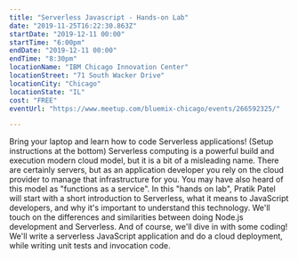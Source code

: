 ```yaml
---
title: "Serverless Javascript - Hands-on Lab"
date: "2019-11-25T16:22:30.863Z"
startDate: "2019-12-11 00:00"
startTime: "6:00pm"
endDate: "2019-12-11 00:00"
endTime: "8:30pm"
locationName: "IBM Chicago Innovation Center"
locationStreet: "71 South Wacker Drive"
locationCity: "Chicago"
locationState: "IL"
cost: "FREE"
eventUrl: "https://www.meetup.com/bluemix-chicago/events/266592325/"

---
```


Bring your laptop and learn how to code Serverless applications! (Setup instructions at the bottom) Serverless computing is a powerful build and execution modern cloud model, but it is a bit of a misleading name. There are certainly servers, but as an application developer you rely on the cloud provider to manage that infrastructure for you. You may have also heard of this model as "functions as a service". In this "hands on lab", Pratik Patel will start with a short introduction to Serverless, what it means to JavaScript developers, and why it's important to understand this technology. We'll touch on the differences and similarities between doing Node.js development and Serverless. And of course, we'll dive in with some coding! We'll write a serverless JavaScript application and do a cloud deployment, while writing unit tests and invocation code.


